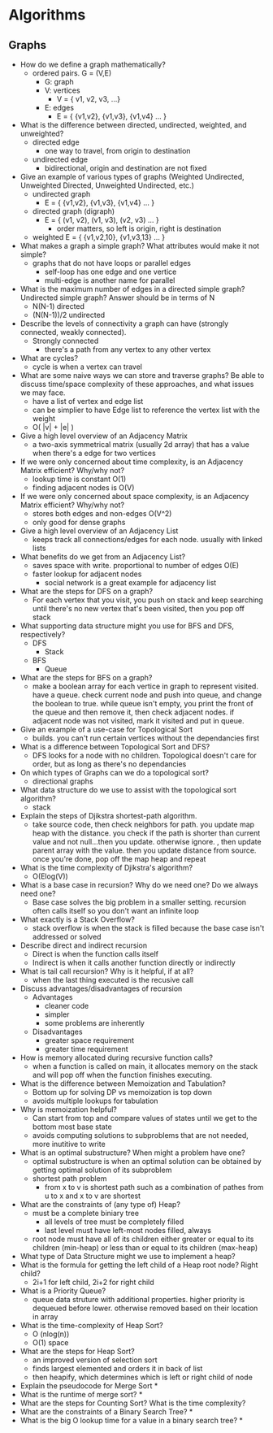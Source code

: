 # Algorithms

## Graphs

* How do we define a graph mathematically?
    * ordered pairs. G = (V,E)
        * G: graph
        * V: vertices
            * V = { v1, v2, v3, ...}
        * E: edges
            * E = { {v1,v2}, {v1,v3}, {v1,v4} ... }
* What is the difference between directed, undirected, weighted, and unweighted?
    * directed edge
        * one way to travel, from origin to destination
    * undirected edge
        * bidirectional, origin and destination are not fixed
* Give an example of various types of graphs (Weighted Undirected, Unweighted Directed, Unweighted Undirected, etc.)
    * undirected graph
        * E = { {v1,v2}, {v1,v3}, {v1,v4} ... }
    * directed graph (digraph)
        * E = { (v1, v2), (v1, v3), (v2, v3) ... }
            * order matters, so left is origin, right is destination
    * weighted
        E = { {v1,v2,10}, {v1,v3,13} ... }
* What makes a graph a simple graph? What attributes would make it not simple?
    * graphs that do not have loops or parallel edges
        * self-loop has one edge and one vertice
        * multi-edge is another name for parallel
* What is the maximum number of edges in a directed simple graph? Undirected simple graph? Answer should be in terms of N
    * N(N-1) directed
    * (N(N-1))/2 undirected
* Describe the levels of connectivity a graph can have (strongly connected, weakly connected).
    * Strongly connected
        * there's a path from any vertex to any other vertex
* What are cycles?
    * cycle is when a vertex can travel
* What are some naive ways we can store and traverse graphs? Be able to discuss time/space complexity of these approaches, and what issues we may face.
    * have a list of vertex and edge list
    * can be simplier to have Edge list to reference the vertex list with the weight
    * O( |v| + |e| )
* Give a high level overview of an Adjacency Matrix
    * a two-axis symmetrical matrix (usually 2d array) that has a value when there's a edge for two vertices
* If we were only concerned about time complexity, is an Adjacency Matrix efficient? Why/why not?
    * lookup time is constant O(1)
    * finding adjacent nodes is O(V)
* If we were only concerned about space complexity, is an Adjacency Matrix efficient? Why/why not?
    * stores both edges and non-edges O(V^2)
    * only good for dense graphs 
* Give a high level overview of an Adjacency List
    * keeps track all connections/edges for each node. usually with linked lists
* What benefits do we get from an Adjacency List?
    * saves space with write. proportional to number of edges O(E)
    * faster lookup for adjacent nodes
        * social network is a great example for adjacency list
* What are the steps for DFS on a graph?
    * For each vertex that you visit, you push on stack and keep searching until there's no new vertex that's been visited, then you pop off stack
* What supporting data structure might you use for BFS and DFS, respectively?
    * DFS
        * Stack
    * BFS
        * Queue
* What are the steps for BFS on a graph?
    * make a boolean array for each vertice in graph to represent visited. have a queue. check current node and push into queue, and change the boolean to true.
    while queue isn't empty, you print the front of the queue and then remove it, then check adjacent nodes. if adjacent node was not visited, mark it visited and put in queue.
* Give an example of a use-case for Topological Sort
    * builds. you can't run certain vertices without the dependancies first
* What is a difference between Topological Sort and DFS?
    * DFS looks for a node with no children. Topological doesn't care for order, but as long as there's no dependancies
* On which types of Graphs can we do a topological sort?
    * directional graphs
* What data structure do we use to assist with the topological sort algorithm?
    * stack
* Explain the steps of Djikstra shortest-path algorithm.
    * take source code, then check neighbors for path. you update map heap with the distance. you check if the path is shorter than current value and not null...then you update. otherwise ignore. , then update parent array with the value. then you update distance from source. once you're done, pop off the map heap and repeat
* What is the time complexity of Djikstra's algorithm?
    * O(Elog(V))
* What is a base case in recursion? Why do we need one? Do we always need one?
    * Base case solves the big problem in a smaller setting. recursion often calls itself so you don't want an infinite loop
* What exactly is a Stack Overflow?
    * stack overflow is when the stack is filled because the base case isn't addressed or solved
* Describe direct and indirect recursion
    * Direct is when the function calls itself
    * Indirect is when it calls another function directly or indirectly
* What is tail call recursion? Why is it helpful, if at all?
    * when the last thing executed is the recusive call
* Discuss advantages/disadvantages of recursion
    * Advantages
        * cleaner code
        * simpler
        * some problems are inherently 
    * Disadvantages
        * greater space requirement
        * greater time requirement
* How is memory allocated during recursive function calls?
    * when a function is called on main, it allocates memory on the stack and will pop off when the function finishes executing.
* What is the difference between Memoization and Tabulation?
    * Bottom up for solving DP vs memoization is top down 
    * avoids multiple lookups for tabulation
* Why is memoization helpful?
    * Can start from top and compare values of states until we get to the bottom most base state
    * avoids computing solutions to subproblems that are not needed, more inutitive to write
* What is an optimal substructure? When might a problem have one?
    * optimal substructure is when an optimal solution can be obtained by getting optimal solution of its subproblem
    * shortest path problem
        * from x to v is shortest path such as a combination of pathes from u to x and x to v are shortest
* What are the constraints of (any type of) Heap?
    * must be a complete biniary tree
        * all levels of tree must be completely filled
        * last level must have left-most nodes filled, always
    * root node must have all of its children either greater or equal to its children (min-heap) or less than or equal to its children (max-heap)
* What type of Data Structure might we use to implement a heap?
* What is the formula for getting the left child of a Heap root node? Right child?
    * 2i+1 for left child, 2i+2 for right child
* What is a Priority Queue?
    * queue data struture with additional properties. higher priority is dequeued before lower. otherwise removed based on their location in array
* What is the time-complexity of Heap Sort?
    * O (nlog(n))
    * O(1) space
* What are the steps for Heap Sort?
    * an improved version of selection sort
    * finds largest elemented and orders it in back of list
    * then heapify, which determines which is left or right child of node
* Explain the pseudocode for Merge Sort
    * 
* What is the runtime of merge sort?
    * 
* What are the steps for Counting Sort? What is the time complexity?
* What are the constraints of a Binary Search Tree?
    * 
* What is the big O lookup time for a value in a binary search tree?
    * 